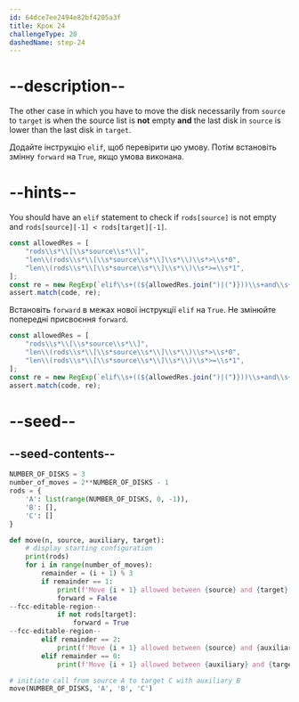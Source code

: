 ```yaml
---
id: 64dce7ee2494e82bf4205a3f
title: Крок 24
challengeType: 20
dashedName: step-24
---
```


# --description--

The other case in which you have to move the disk necessarily from `source` to `target` is when the source list is **not** empty **and** the last disk in `source` is lower than the last disk in `target`.

Додайте інструкцію `elif`, щоб перевірити цю умову. Потім встановіть змінну `forward` на `True`, якщо умова виконана.

# --hints--

You should have an `elif` statement to check if `rods[source]` is not empty and `rods[source][-1] < rods[target][-1]`.

```js
const allowedRes = [
    "rods\\s*\\[\\s*source\\s*\\]",
    "len\\(rods\\s*\\[\\s*source\\s*\\]\\s*\\)\\s*>\\s*0",
    "len\\(rods\\s*\\[\\s*source\\s*\\]\\s*\\)\\s*>=\\s*1",
];
const re = new RegExp(`elif\\s+((${allowedRes.join(")|(")}))\\s+and\\s+(rods\\s*\\[\\s*source\\s*\\]\\s*\\[\\s*-\\s*1\\s*\\]\\s*<\\s*rods\\s*\\[\\s*target\\s*\\]\\s*\\[\\s*-\\s*1\\s*\\]|rods\\s*\\[\\s*target\\s*\\]\\s*\\[\\s*-\\s*1\\s*\\]\\s*>\\s*rods\\s*\\[\\s*source\\s*\\]\\s*\\[\\s*-\\s*1\\s*\\])\\s*:`);
assert.match(code, re);
```

Встановіть `forward` в межах нової інструкції `elif` на `True`. Не змінюйте попередні присвоєння `forward`.

```js
const allowedRes = [
    "rods\\s*\\[\\s*source\\s*\\]",
    "len\\(rods\\s*\\[\\s*source\\s*\\]\\s*\\)\\s*>\\s*0",
    "len\\(rods\\s*\\[\\s*source\\s*\\]\\s*\\)\\s*>=\\s*1",
];
const re = new RegExp(`elif\\s+((${allowedRes.join(")|(")}))\\s+and\\s+(rods\\s*\\[\\s*source\\s*\\]\\s*\\[\\s*-\\s*1\\s*\\]\\s*<\\s*rods\\s*\\[\\s*target\\s*\\]\\s*\\[\\s*-\\s*1\\s*\\]|rods\\s*\\[\\s*target\\s*\\]\\s*\\[\\s*-\\s*1\\s*\\]\\s*>\\s*rods\\s*\\[\\s*source\\s*\\]\\s*\\[\\s*-\\s*1\\s*\\])\\s*:\\s+forward\\s*=\\s*True`);
assert.match(code, re);
```

# --seed--

## --seed-contents--

```py
NUMBER_OF_DISKS = 3
number_of_moves = 2**NUMBER_OF_DISKS - 1
rods = {
    'A': list(range(NUMBER_OF_DISKS, 0, -1)),
    'B': [],
    'C': []
}

def move(n, source, auxiliary, target):
    # display starting configuration
    print(rods)
    for i in range(number_of_moves):
        remainder = (i + 1) % 3
        if remainder == 1:
            print(f'Move {i + 1} allowed between {source} and {target}')
            forward = False
--fcc-editable-region--            
            if not rods[target]:
                forward = True
--fcc-editable-region--
        elif remainder == 2:
            print(f'Move {i + 1} allowed between {source} and {auxiliary}')
        elif remainder == 0:
            print(f'Move {i + 1} allowed between {auxiliary} and {target}')

# initiate call from source A to target C with auxiliary B
move(NUMBER_OF_DISKS, 'A', 'B', 'C')
```
